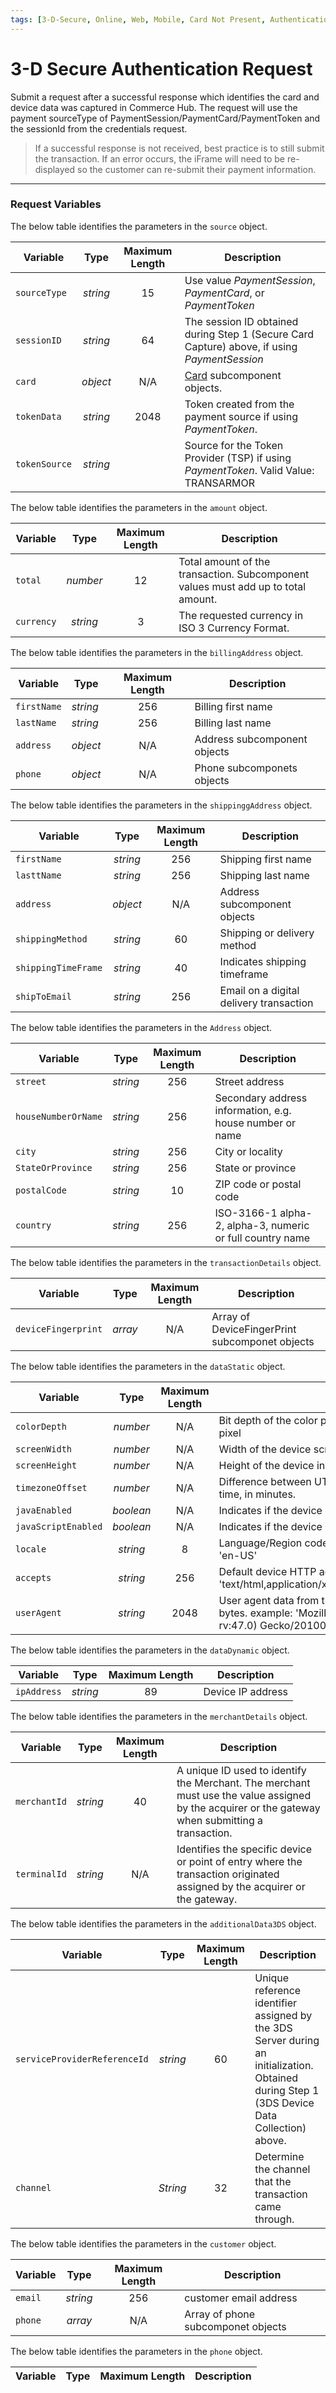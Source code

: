```yaml
---
tags: [3-D-Secure, Online, Web, Mobile, Card Not Present, Authentication]
---
```


# 3-D Secure Authentication Request

Submit a request after a successful response which identifies the card and device data was captured in Commerce Hub. The request will use the payment sourceType of PaymentSession/PaymentCard/PaymentToken and the sessionId from the credentials request. 

<!-- theme: warning -->
> If a successful response is not received, best practice is to still submit the transaction. If an error occurs, the iFrame will need to be re-displayed so the customer can re-submit their payment information.

---

### Request Variables

<!--
type: tab
titles: source
-->

The below table identifies the parameters in the `source` object.

| Variable | Type | Maximum Length | Description |
| -------- | :--: | :------------: | ------------------ |
| `sourceType` | *string* | 15 | Use value *PaymentSession*, *PaymentCard*, or *PaymentToken* |
| `sessionID` | *string* | 64 | The session ID obtained during Step 1 (Secure Card Capture) above, if using *PaymentSession* |
| `card` | *object* | N/A | [Card](?path=docs/Resources/Master-Data/Card.md) subcomponent objects. |
| `tokenData` | *string* | 2048 | Token created from the payment source if using *PaymentToken*. |
| `tokenSource` | *string* | | Source for the Token Provider (TSP) if using *PaymentToken*. Valid Value: TRANSARMOR |

<!--
type: tab
-->

The below table identifies the parameters in the `amount` object.

| Variable | Type | Maximum Length | Description |
| -------- | :--: | :------------: | ------------------ |
| `total` | *number* | 12	| Total amount of the transaction. Subcomponent values must add up to total amount. |
| `currency` | *string* |	3	| The requested currency in ISO 3 Currency Format. | 

<!--
type: tab
-->

The below table identifies the parameters in the `billingAddress` object.

| Variable | Type | Maximum Length | Description |
| -------- | -- | :------------: | ------------------ |
| `firstName` | *string* | 256 | Billing first name | 
| `lastName` | *string* | 256 | Billing last name | 
| `address` | *object* | N/A | Address subcomponent objects | 
| `phone` | *object* | N/A | Phone subcomponets objects | 

<!--
type: tab
-->

The below table identifies the parameters in the `shippinggAddress` object.

| Variable | Type | Maximum Length | Description |
| -------- | :--: | :------------: | ------------------ |
|  `firstName` | *string* | 256 | Shipping first name | 
| `lasttName` | *string* | 256 | Shipping last name | 
| `address` | *object* | N/A | Address subcomponent objects |
| `shippingMethod` | *string* | 60 | Shipping or delivery method | 
| `shippingTimeFrame` | *string* | 40 | Indicates shipping timeframe | 
| `shipToEmail` | *string* | 256 | Email on a digital delivery transaction | 

<!--
type: tab
-->

The below table identifies the parameters in the `Address` object.

| Variable | Type | Maximum Length | Description |
| -------- | :--: | :------------: | ------------------ |
| `street` | *string* | 256 | Street address | 
| `houseNumberOrName` | *string* | 256 | Secondary address information, e.g. house number or name |
| `city` | *string* | 256 | City or locality |
| `StateOrProvince` | *string* | 256 | State or province |
| `postalCode` | *string* | 10 | ZIP code or postal code | 
| `country` | *string* | 256 | 	ISO-3166-1 alpha-2, alpha-3, numeric or full country name | 

<!--
type: tab
-->

The below table identifies the parameters in the `transactionDetails` object.

| Variable | Type | Maximum Length | Description |
| -------- | :--: | :------------: | ------------------ |
| `deviceFingerprint` | *array* | N/A | Array of DeviceFingerPrint subcomponet objects |

<!--
type: tab
-->

The below table identifies the parameters in the `dataStatic` object.

| Variable | Type | Maximum Length | Description |
| -------- | :--: | :------------: | ------------------ |
| `colorDepth` | *number* | N/A | Bit depth of the color palette for displaying images, in bits per pixel |
| `screenWidth` | *number* | N/A | Width of the device screen in pixels |
| `screenHeight` | *number* | N/A | Height of the device in pixels. | 
| `timezoneOffset` | *number* | N/A | Difference between UTC time and the cardholder broswer local time, in minutes. | 
| `javaEnabled` | *boolean* | N/A | Indicates if the device has Java enabled. | 
| `javaScriptEnabled` | *boolean* | N/A | Indicates if the device has JavaScript enabled. |
| `locale` | *string* | 8 | Language/Region code of user in IETF BCP47 format. example: 'en-US' |
| `accepts` | *string* | 256 | Default device HTTP accepts header. example: 'text/html,application/xhtml+xml,application/xml;q=0.9,*/*;q=0.8' |
| `userAgent` | *string* | 2048 | User agent data from the user device, truncated to 2048 bytes. example: 'Mozilla/5.0 (Windows NT 6.1; Win64; x64; rv:47.0) Gecko/20100101 Firefox/47.0' |

<!--
type: tab
-->

The below table identifies the parameters in the `dataDynamic` object.

| Variable | Type | Maximum Length | Description |
| -------- | :--: | :------------: | ------------------ |
| `ipAddress` | *string* | 89 | Device IP address | 

<!--
type: tab
-->

The below table identifies the parameters in the `merchantDetails` object.

| Variable | Type | Maximum Length | Description |
| -------- | :--: | :------------: | ------------------ |
| `merchantId` | *string* | 40 | A unique ID used to identify the Merchant. The merchant must use the value assigned by the acquirer or the gateway when submitting a transaction. |
| `terminalId` | *string* | N/A | Identifies the specific device or point of entry where the transaction originated assigned by the acquirer or the gateway. |

<!--
type: tab
-->

The below table identifies the parameters in the `additionalData3DS` object.

| Variable | Type | Maximum Length | Description |
| -------- | :--: | :------------: | ------------------ |
|`serviceProviderReferenceId` | *string* | 60 | Unique reference identifier assigned by the 3DS Server during an initialization. Obtained during Step 1 (3DS Device Data Collection) above. |
| `channel` | *String* | 32 | Determine the channel that the transaction came through. | 

<!--
type: tab
-->

The below table identifies the parameters in the `customer` object.

| Variable | Type | Maximum Length | Description |
| -------- | :--: | :------------: | ------------------ |
| `email` | *string* | 256 | customer email address | 
| `phone` | *array* | N/A | Array of phone subcomponet objects | 

<!--
type: tab
-->

The below table identifies the parameters in the `phone` object.

| Variable | Type | Maximum Length | Description |
| -------- | :--: | :------------: | ------------------ |


